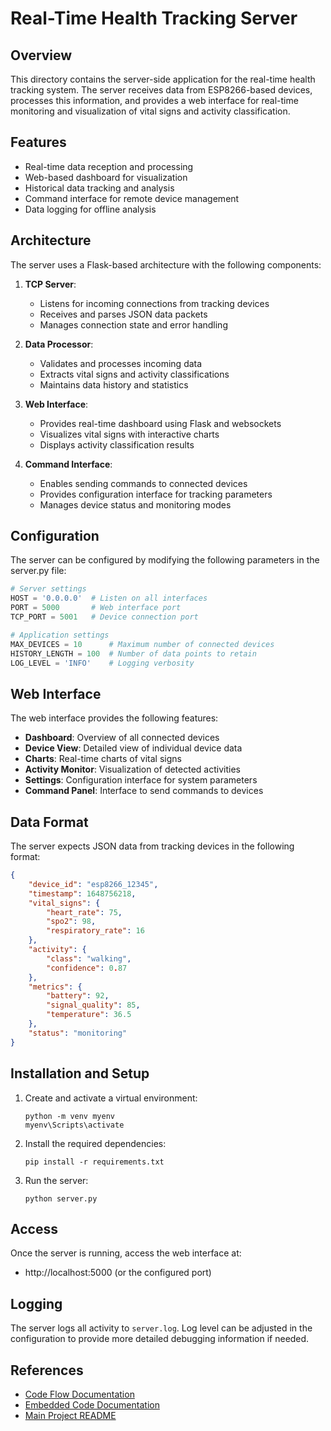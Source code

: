 # Real-Time Health Tracking Server

## Overview

This directory contains the server-side application for the real-time health tracking system. The server receives data from ESP8266-based devices, processes this information, and provides a web interface for real-time monitoring and visualization of vital signs and activity classification.

## Features

-   Real-time data reception and processing
-   Web-based dashboard for visualization
-   Historical data tracking and analysis
-   Command interface for remote device management
-   Data logging for offline analysis

## Architecture

The server uses a Flask-based architecture with the following components:

1. **TCP Server**:

    - Listens for incoming connections from tracking devices
    - Receives and parses JSON data packets
    - Manages connection state and error handling

2. **Data Processor**:

    - Validates and processes incoming data
    - Extracts vital signs and activity classifications
    - Maintains data history and statistics

3. **Web Interface**:

    - Provides real-time dashboard using Flask and websockets
    - Visualizes vital signs with interactive charts
    - Displays activity classification results

4. **Command Interface**:
    - Enables sending commands to connected devices
    - Provides configuration interface for tracking parameters
    - Manages device status and monitoring modes

## Configuration

The server can be configured by modifying the following parameters in the server.py file:

```python
# Server settings
HOST = '0.0.0.0'  # Listen on all interfaces
PORT = 5000       # Web interface port
TCP_PORT = 5001   # Device connection port

# Application settings
MAX_DEVICES = 10      # Maximum number of connected devices
HISTORY_LENGTH = 100  # Number of data points to retain
LOG_LEVEL = 'INFO'    # Logging verbosity
```

## Web Interface

The web interface provides the following features:

-   **Dashboard**: Overview of all connected devices
-   **Device View**: Detailed view of individual device data
-   **Charts**: Real-time charts of vital signs
-   **Activity Monitor**: Visualization of detected activities
-   **Settings**: Configuration interface for system parameters
-   **Command Panel**: Interface to send commands to devices

## Data Format

The server expects JSON data from tracking devices in the following format:

```json
{
	"device_id": "esp8266_12345",
	"timestamp": 1648756218,
	"vital_signs": {
		"heart_rate": 75,
		"spo2": 98,
		"respiratory_rate": 16
	},
	"activity": {
		"class": "walking",
		"confidence": 0.87
	},
	"metrics": {
		"battery": 92,
		"signal_quality": 85,
		"temperature": 36.5
	},
	"status": "monitoring"
}
```

## Installation and Setup

1. Create and activate a virtual environment:

    ```
    python -m venv myenv
    myenv\Scripts\activate
    ```

2. Install the required dependencies:

    ```
    pip install -r requirements.txt
    ```

3. Run the server:
    ```
    python server.py
    ```

## Access

Once the server is running, access the web interface at:

-   http://localhost:5000 (or the configured port)

## Logging

The server logs all activity to `server.log`. Log level can be adjusted in the configuration to provide more detailed debugging information if needed.

## References

-   [Code Flow Documentation](../docs/code_flow.md)
-   [Embedded Code Documentation](../ehtracking/README.md)
-   [Main Project README](../README.md)
